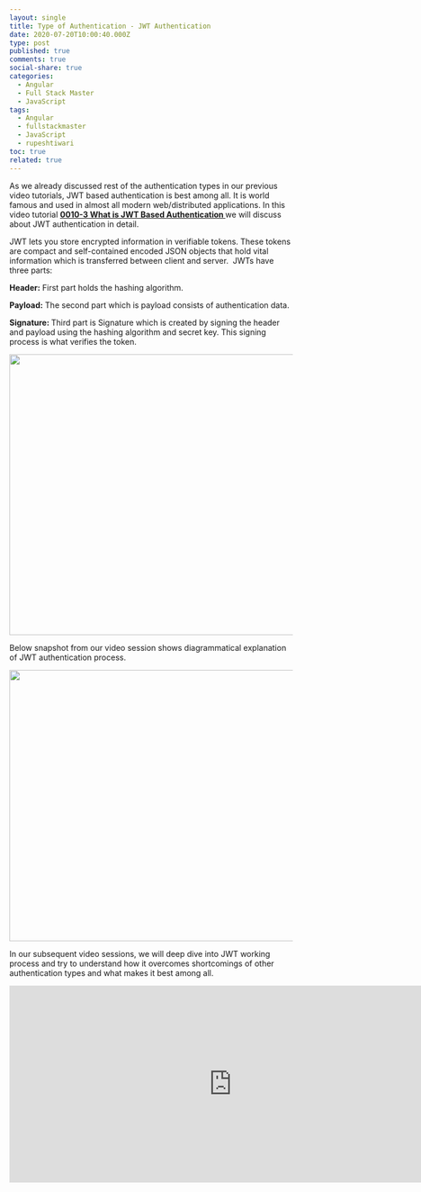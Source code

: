 ```yaml
---
layout: single
title: Type of Authentication - JWT Authentication
date: 2020-07-20T10:00:40.000Z
type: post
published: true
comments: true
social-share: true
categories:
  - Angular
  - Full Stack Master
  - JavaScript
tags:
  - Angular
  - fullstackmaster
  - JavaScript
  - rupeshtiwari
toc: true
related: true
---
```


<p>As we already discussed rest of the authentication types in our previous video tutorials, JWT based authentication is best among all. It is world famous and used in almost all modern web/distributed applications. In this video tutorial <a href="https://www.youtube.com/watch?v=mzU8vWsRkvE&amp;list=PLZed_adPqIJp9M8sXttDmlCzWzat44GRi&amp;index=5&amp;t=0s" target="_blank" rel="noopener noreferrer"><strong>0010-3 What is JWT Based Authentication </strong></a>we will discuss about JWT authentication in detail.</p>
<p>JWT lets you store encrypted information in verifiable tokens. These tokens are compact and self-contained encoded JSON objects that hold vital information which is transferred between client and server.  JWTs have three parts:</p>
<p><strong>Header:</strong> First part holds the hashing algorithm.</p>
<p><strong>Payload:</strong> The second part which is payload consists of authentication data.</p>
<p><strong>Signature: </strong>Third part is Signature which is created by signing the header and payload using the hashing algorithm and secret key. This signing process is what verifies the token.</p>
<p><img class="alignnone size-full wp-image-3442" src="{{ site.baseurl }}/assets/2020/07/JW1.png" alt="" width="723" height="499" /></p>
<p>Below snapshot from our video session shows diagrammatical explanation of JWT authentication process.</p>
<p><img class="alignnone size-full wp-image-3441" src="{{ site.baseurl }}/assets/2020/07/JW2.png" alt="" width="853" height="482" /></p>
<p>In our subsequent video sessions, we will deep dive into JWT working process and try to understand how it overcomes shortcomings of other authentication types and what makes it best among all.</p>
<p><iframe src="https://www.youtube.com/embed/mzU8vWsRkvE" width="790" height="350" frameborder="0" allowfullscreen="allowfullscreen"><span data-mce-type="bookmark" style="display: inline-block; width: 0px; overflow: hidden; line-height: 0;" class="mce_SELRES_start">﻿</span></iframe></p>
